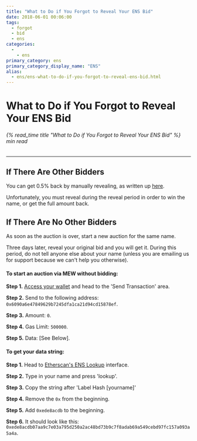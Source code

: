 ```yaml
---
title: "What to Do if You Forgot to Reveal Your ENS Bid"
date: 2018-06-01 00:06:00
tags:
  - forgot
  - bid
  - ens
categories:
  - 
    - ens
primary_category: ens
primary_category_display_name: "ENS"
alias:
  - ens/ens-what-to-do-if-you-forgot-to-reveal-ens-bid.html
---
```


# **What to Do if You Forgot to Reveal Your ENS Bid**

###### {% read_time title "What to Do if You Forgot to Reveal Your ENS Bid" %} min read

* * *

## **If There Are Other Bidders**

You can get 0.5% back by manually revealing, as written up [here](/@@@@@@/ens/manually-reveal-ens-bid/).

Unfortunately, you must reveal during the reveal period in order to win the name, or get the full amount back.

## **If There Are No Other Bidders**

As soon as the auction is over, start a new auction for the same name.

Three days later, reveal your original bid and you will get it. During this period, do not tell anyone else about your name (unless you are emailing us for support because we can't help you otherwise).

#### **To start an auction via MEW without bidding:**

**Step 1.** [Access your wallet](/@@@@@@/getting-started/how-to-access-your-wallet/) and head to the 'Send Transaction' area.

**Step 2.** Send to the following address: `0x6090a6e47849629b7245dfa1ca21d94cd15878ef`.

**Step 3.** Amount: `0`.

**Step 4.** Gas Limit: `500000`.

**Step 5.** Data: [See Below].

#### **To get your data string:**

**Step 1.** Head to [Etherscan's ENS Lookup](https://etherscan.io/enslookup?q=yourname.eth) interface.

**Step 2.** Type in your name and press 'lookup'.

**Step 3.** Copy the string after 'Label Hash [yourname]'

**Step 4.** Remove the `0x` from the beginning.

**Step 5.** Add `0xede8acdb` to the beginning.

**Step 6.** It should look like this: `0xede8acdb07aa9c7e03a795d250a2ac48bd73b9c7f8adab69a549cebd97fc157a093a5a4a`.